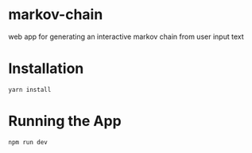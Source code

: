 # markov-chain
web app for generating an interactive markov chain from user input text

# Installation
```
yarn install
```

# Running the App

```
npm run dev
```
